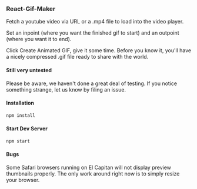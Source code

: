 ### React-Gif-Maker
Fetch a youtube video via URL or a .mp4 file to load into the video player.

Set an inpoint (where you want the finished gif to start) and an outpoint (where you want it to end).

Click Create Animated GIF, give it some time. Before you know it, you'll have a nicely compressed .gif file ready to share with the world.

#### Still very untested
Please be aware, we haven't done a great deal of testing. If you notice something strange, let us know by filing an issue.

#### Installation

```sh
npm install
```

#### Start Dev Server
```sh
npm start
```
#### Bugs
Some Safari browsers running on El Capitan will not display preview thumbnails properly. The only work around right now is to simply resize your browser.